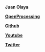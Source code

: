 
**Juan Olaya**

**[OpenProcessing](https://www.openprocessing.org/class/57891)**

**[Github](https://github.com/JuanOlaya/)**

**[Youtube](https://www.youtube.com/playlist?list=PLBD3ein1xee3-U3jtAEAsn_oqIB82Vh5B)**

**[Twitter](https://twitter.com/juanolayafi)**
